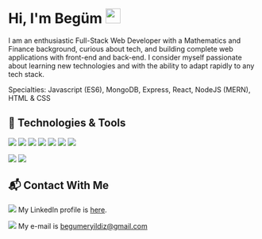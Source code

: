 # Hi, I'm Begüm <img src="https://raw.githubusercontent.com/MartinHeinz/MartinHeinz/master/wave.gif"  width="30px" height="30px">

I am an enthusiastic Full-Stack Web Developer with a Mathematics and Finance background, curious about tech, and building complete web applications with front-end and back-end. I consider myself passionate about learning new technologies and with the ability to adapt rapidly to any tech stack.

Specialties: Javascript (ES6), MongoDB, Express, React, NodeJS (MERN), HTML & CSS


## 🔧 Technologies & Tools

<img src='https://img.shields.io/badge/-JavaScript-F7DF1E?logo=javascript&logoColor=black&style=plastic'> <img src='https://img.shields.io/badge/-MongoDB-47A248?logo=mongodb&logoColor=white&style=plastic'> <img src='https://img.shields.io/badge/-Express-000000?logo=express&logoColor=white&style=plastic'>  <img src='https://img.shields.io/badge/-ReactJs-61DAFB?logo=react&logoColor=white&style=plastic'> <img src='https://img.shields.io/badge/-Node.JS-339933?logo=node.js&logoColor=white&style=plastic'> <img src='https://img.shields.io/badge/-HTML5-E34F26?logo=html5&logoColor=white&style=plastic'> <img src='https://img.shields.io/badge/-CSS3-1572B6?logo=css3&logoColor=white&style=plastic'>

<img src='https://img.shields.io/badge/-VisualStudioCode-007ACC?logo=visualstudiocode&logoColor=white&style=plastic'> <img src='https://img.shields.io/badge/-Nodemon-76D04B?logo=nodemon&logoColor=white&style=plastic'>


## 📬 Contact With Me

<img src='https://img.shields.io/badge/-LinkendIn-0A66C2?logo=linkedin&logoColor=white&style=plastic'> My LinkedIn profile is [here](https://www.linkedin.com/in/begumeryildiz/).

<img src='https://img.shields.io/badge/-Gmail-EA4335?logo=gmail&logoColor=white&style=plastic'> My e-mail is begumeryildiz@gmail.com

